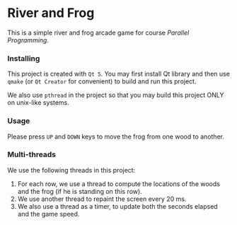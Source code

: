# River and Frog

This is a simple river and frog arcade game for course _Parallel Programming_.

### Installing

This project is created with `Qt 5`. You may first install Qt library and then use `qmake` (or `Qt Creator` for convenient) to build and run this project.

We also use `pthread` in the project so that you may build this project ONLY on unix-like systems.

### Usage

Please press `UP` and `DOWN` keys to move the frog from one wood to another.

### Multi-threads

We use the following threads in this project:

1. For each row, we use a thread to compute the locations of the woods and the frog (if he is standing on this row).
2. We use another thread to repaint the screen every 20 ms.
3. We also use a thread as a timer, to update both the seconds elapsed and the game speed.
